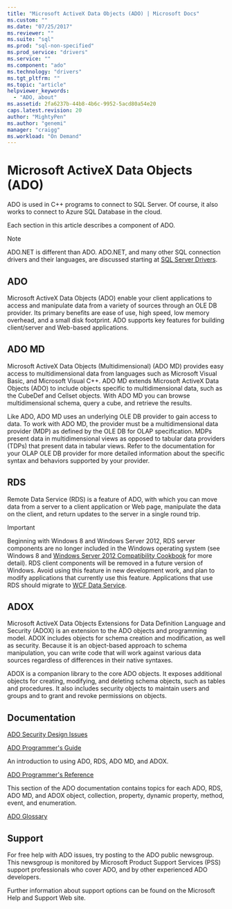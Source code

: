 ```yaml
---
title: "Microsoft ActiveX Data Objects (ADO) | Microsoft Docs"
ms.custom: ""
ms.date: "07/25/2017"
ms.reviewer: ""
ms.suite: "sql"
ms.prod: "sql-non-specified"
ms.prod_service: "drivers"
ms.service: ""
ms.component: "ado"
ms.technology: "drivers"
ms.tgt_pltfrm: ""
ms.topic: "article"
helpviewer_keywords: 
  - "ADO, about"
ms.assetid: 2fa6237b-44b8-4b6c-9952-5acd80a54e20
caps.latest.revision: 20
author: "MightyPen"
ms.author: "genemi"
manager: "craigg"
ms.workload: "On Demand"
---
```

# Microsoft ActiveX Data Objects (ADO)

ADO is used in C++ programs to connect to SQL Server. Of course, it also works to connect to Azure SQL Database in the cloud.

Each section in this article describes a component of ADO.

> [!NOTE]
> ADO.NET is different than ADO. ADO.NET, and many other SQL connection drivers and their languages, are discussed starting at [SQL Server Drivers](../connect/sql-connection-libraries.md).

  
## ADO  
 Microsoft ActiveX Data Objects (ADO) enable your client applications to access and manipulate data from a variety of sources through an OLE DB provider. Its primary benefits are ease of use, high speed, low memory overhead, and a small disk footprint. ADO supports key features for building client/server and Web-based applications.  
  
## ADO MD  
 Microsoft ActiveX Data Objects (Multidimensional) (ADO MD) provides easy access to multidimensional data from languages such as Microsoft Visual Basic, and Microsoft Visual C++. ADO MD extends Microsoft ActiveX Data Objects (ADO) to include objects specific to multidimensional data, such as the CubeDef and Cellset objects. With ADO MD you can browse multidimensional schema, query a cube, and retrieve the results.  
  
 Like ADO, ADO MD uses an underlying OLE DB provider to gain access to data. To work with ADO MD, the provider must be a multidimensional data provider (MDP) as defined by the OLE DB for OLAP specification. MDPs present data in multidimensional views as opposed to tabular data providers (TDPs) that present data in tabular views. Refer to the documentation for your OLAP OLE DB provider for more detailed information about the specific syntax and behaviors supported by your provider.  
  
## RDS  
 Remote Data Service (RDS) is a feature of ADO, with which you can move data from a server to a client application or Web page, manipulate the data on the client, and return updates to the server in a single round trip.  
  
> [!IMPORTANT]
>  Beginning with Windows 8 and Windows Server 2012, RDS server components are no longer included in the Windows operating system (see Windows 8 and [Windows Server 2012 Compatibility Cookbook](https://www.microsoft.com/en-us/download/details.aspx?id=27416) for more detail). RDS client components will be removed in a future version of Windows. Avoid using this feature in new development work, and plan to modify applications that currently use this feature. Applications that use RDS should migrate to  [WCF Data Service](http://go.microsoft.com/fwlink/?LinkId=199565).  
  
## ADOX  
 Microsoft ActiveX Data Objects Extensions for Data Definition Language and Security (ADOX) is an extension to the ADO objects and programming model. ADOX includes objects for schema creation and modification, as well as security. Because it is an object-based approach to schema manipulation, you can write code that will work against various data sources regardless of differences in their native syntaxes.  
  
 ADOX is a companion library to the core ADO objects. It exposes additional objects for creating, modifying, and deleting schema objects, such as tables and procedures. It also includes security objects to maintain users and groups and to grant and revoke permissions on objects.  
  
## Documentation  
 [ADO Security Design Issues](../ado/guide/ado-security-design-issues.md)  
  
 [ADO Programmer's Guide](../ado/guide/ado-programmer-s-guide.md)  
  
 An introduction to using ADO, RDS, ADO MD, and ADOX.  
  
 [ADO Programmer's Reference](../ado/reference/ado-programmer-s-reference.md)  
  
 This section of the ADO documentation contains topics for each ADO, RDS, ADO MD, and ADOX object, collection, property, dynamic property, method, event, and enumeration.  
  
 [ADO Glossary](../ado/ado-glossary.md)  
  
## Support  
 For free help with ADO issues, try posting to the ADO public newsgroup. This newsgroup is monitored by Microsoft Product Support Services (PSS) support professionals who cover ADO, and by other experienced ADO developers.  
  
 Further information about support options can be found on the Microsoft Help and Support Web site.


